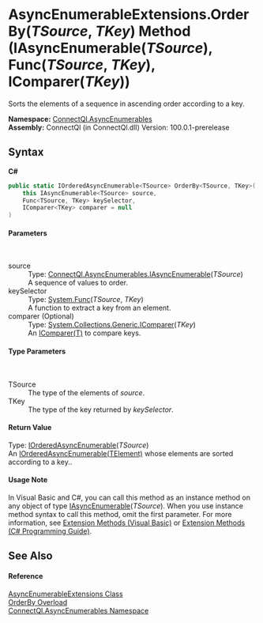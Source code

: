 # AsyncEnumerableExtensions.OrderBy(*TSource*, *TKey*) Method (IAsyncEnumerable(*TSource*), Func(*TSource*, *TKey*), IComparer(*TKey*))
 

Sorts the elements of a sequence in ascending order according to a key.

**Namespace:**&nbsp;<a href="N_ConnectQl_AsyncEnumerables">ConnectQl.AsyncEnumerables</a><br />**Assembly:**&nbsp;ConnectQl (in ConnectQl.dll) Version: 100.0.1-prerelease

## Syntax

**C#**<br />
``` C#
public static IOrderedAsyncEnumerable<TSource> OrderBy<TSource, TKey>(
	this IAsyncEnumerable<TSource> source,
	Func<TSource, TKey> keySelector,
	IComparer<TKey> comparer = null
)

```


#### Parameters
&nbsp;<dl><dt>source</dt><dd>Type: <a href="T_ConnectQl_AsyncEnumerables_IAsyncEnumerable_1">ConnectQl.AsyncEnumerables.IAsyncEnumerable</a>(*TSource*)<br />A sequence of values to order.</dd><dt>keySelector</dt><dd>Type: <a href="http://msdn2.microsoft.com/en-us/library/bb549151" target="_blank">System.Func</a>(*TSource*, *TKey*)<br />A function to extract a key from an element.</dd><dt>comparer (Optional)</dt><dd>Type: <a href="http://msdn2.microsoft.com/en-us/library/8ehhxeaf" target="_blank">System.Collections.Generic.IComparer</a>(*TKey*)<br />An <a href="http://msdn2.microsoft.com/en-us/library/8ehhxeaf" target="_blank">IComparer(T)</a> to compare keys.</dd></dl>

#### Type Parameters
&nbsp;<dl><dt>TSource</dt><dd>The type of the elements of *source*.</dd><dt>TKey</dt><dd>The type of the key returned by *keySelector*.</dd></dl>

#### Return Value
Type: <a href="T_ConnectQl_AsyncEnumerables_IOrderedAsyncEnumerable_1">IOrderedAsyncEnumerable</a>(*TSource*)<br />An <a href="T_ConnectQl_AsyncEnumerables_IOrderedAsyncEnumerable_1">IOrderedAsyncEnumerable(TElement)</a> whose elements are sorted according to a key..

#### Usage Note
In Visual Basic and C#, you can call this method as an instance method on any object of type <a href="T_ConnectQl_AsyncEnumerables_IAsyncEnumerable_1">IAsyncEnumerable</a>(*TSource*). When you use instance method syntax to call this method, omit the first parameter. For more information, see <a href="http://msdn.microsoft.com/en-us/library/bb384936.aspx">Extension Methods (Visual Basic)</a> or <a href="http://msdn.microsoft.com/en-us/library/bb383977.aspx">Extension Methods (C# Programming Guide)</a>.

## See Also


#### Reference
<a href="T_ConnectQl_AsyncEnumerables_AsyncEnumerableExtensions">AsyncEnumerableExtensions Class</a><br /><a href="Overload_ConnectQl_AsyncEnumerables_AsyncEnumerableExtensions_OrderBy">OrderBy Overload</a><br /><a href="N_ConnectQl_AsyncEnumerables">ConnectQl.AsyncEnumerables Namespace</a><br />
